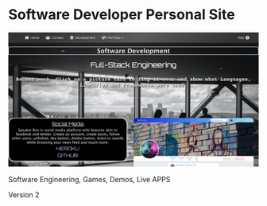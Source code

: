 # Software Developer Personal Site

<img src=".\screenshot.png" width="800px" height="auto">


Software Engineering, Games, Demos, Live APPS

Version 2

